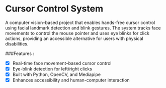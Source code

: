 # Cursor Control System
A computer vision–based project that enables hands-free cursor control using facial landmark detection and blink gestures. The system tracks face movements to control the mouse pointer and uses eye blinks for click actions, providing an accessible alternative for users with physical disabilities.

###Features :
-[x] Real-time face movement–based cursor control
-[x] Eye-blink detection for left/right clicks
-[x] Built with Python, OpenCV, and Mediapipe
-[x] Enhances accessibility and human-computer interaction
